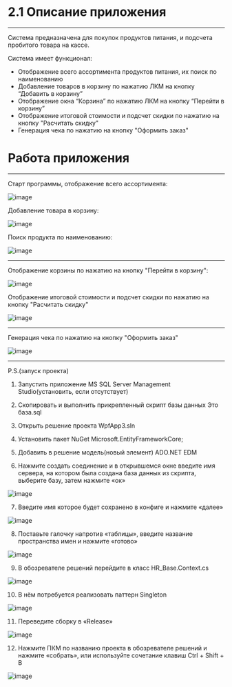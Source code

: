# 2.1 Описание приложения
***

Система предназначена для покупок продуктов питания, и подсчета пробитого товара на кассе.

Система имеет функционал:
- Отображение всего ассортимента продуктов питания, их поиск по наименованию
- Добавление товаров в корзину по нажатию ЛКМ на кнопку “Добавить в корзину”
- Отображение окна “Корзина” по нажатию ЛКМ на кнопку “Перейти в корзину”
- Отображение итоговой стоимости и подсчет скидки по нажатию на кнопку "Расчитать скидку"
- Генерация чека по нажатию на кнопку "Оформить заказ"
  
# Работа приложения
***

Старт программы, отображение всего ассортимента:

![image](https://github.com/lil-nas-why/ProductsMarket/assets/116517177/30cee33d-cc58-4e39-bdb2-307128ba8e36)


Добавление товара в корзину:

![image](https://github.com/lil-nas-why/ProductsMarket/assets/116517177/f855139f-affc-43f3-a16e-c1b83a291f4d)

Поиск продукта по наименованию:

![image](https://github.com/lil-nas-why/ProductsMarket/assets/116517177/ecb3a0d5-d040-4057-b8f7-76d955de5bf8)

***

Отображение корзины по нажатию на кнопку "Перейти в корзину":

![image](https://github.com/lil-nas-why/ProductsMarket/assets/116517177/a10ff4be-4fc9-474f-9cea-9061d7ba6e02)

Отображение итоговой стоимости и подсчет скидки по нажатию на кнопку "Расчитать скидку"

![image](https://github.com/lil-nas-why/ProductsMarket/assets/116517177/5f61caad-1140-4f63-abe0-3b92a4436bdd)

***

Генерация чека по нажатию на кнопку "Оформить заказ"

![image](https://github.com/lil-nas-why/ProductsMarket/assets/116517177/cba2919e-838d-4c3b-8ce9-b2d019e23739)

***
P.S.(запуск проекта)

1. Запустить приложение MS SQL Server Management Studio(установить, если отсутствует)

2. Скопировать и выполнить прикрепленный скрипт базы данных Это база.sql

3. Открыть решение проекта WpfApp3.sln 

4. Установить пакет NuGet Microsoft.EntityFrameworkCore;

5. Добавить в решение модель(новый элемент) ADO.NET EDM

6. Нажмите создать соединение и в открывшемся окне введите имя сервера, на котором была создана база данных из скрипта, выберите базу, затем нажмите «ок» 


![image](https://user-images.githubusercontent.com/116517177/231429343-2be5c44a-34a3-4a81-88c8-d81c5114aa70.png)

7. Введите имя которое будет сохранено в конфиге и нажмите «далее»

![image](https://user-images.githubusercontent.com/116517177/231429725-90fb0a4e-4f92-46b7-aa3e-49158fbc2ab5.png)

8. Поставьте галочку напротив «таблицы», введите название пространства имен и нажмите «готово»

![image](https://user-images.githubusercontent.com/116517177/231429804-f6880ce6-d8d4-4cfb-88bb-7ba0855b5d62.png)

9. В обозревателе решений перейдите в класс HR_Base.Context.cs

![image](https://user-images.githubusercontent.com/116517177/231430047-f9d8a569-e45b-43f4-9f45-99cd5432ba1d.png)

10. В нём потребуется реализовать паттерн Singleton

![image](https://user-images.githubusercontent.com/116517177/231430121-f1324515-300a-4ee8-8ee1-528d55e1e2a4.png)

11. Переведите сборку в «Release»

![image](https://user-images.githubusercontent.com/116517177/231430186-2a1f835c-59cc-4cb7-ae57-7a2c5bef1408.png)

12. Нажмите ПКМ по названию проекта в обозревателе решений и нажмите «собрать», или используйте сочетание клавиш Ctrl + Shift + B

![image](https://user-images.githubusercontent.com/116517177/231430242-01c1316d-0c2f-4d1d-b912-f3d11153c359.png)
